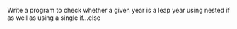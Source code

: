 Write a program to check whether a given year is a leap year using nested if as well as
using a single if...else